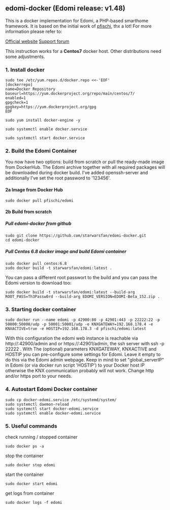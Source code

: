 ## edomi-docker (Edomi release: v1.48)
 
 This is a docker implementation for Edomi, a PHP-based smarthome framework.
 It is based on the initial work of [pfischi](https://github.com/pfischi/edomi-docker), thx a lot!
 For more information please refer to:
 
 [Official website](http://www.edomi.de/)
 [Support forum](https://knx-user-forum.de/forum/projektforen/edomi)

 This instruction works for a <b>Centos7</b> docker host. Other distributions need some adjustments.


### 1. Install docker

```shell
sudo tee /etc/yum.repos.d/docker.repo <<-'EOF'
[dockerrepo]
name=Docker Repository
baseurl=https://yum.dockerproject.org/repo/main/centos/7/
enabled=1
gpgcheck=1
gpgkey=https://yum.dockerproject.org/gpg
EOF
```

```shell
sudo yum install docker-engine -y
```
```shell
sudo systemctl enable docker.service
```
```shell
sudo systemctl start docker.service
```

### 2. Build the Edomi Container

You now have two options: build from scratch or pull the ready-made image from DockerHub. 
The Edomi archive together with all required packages will be downloaded during docker build. 
I've added openssh-server and additionally I've set the root password to '123456'.

#### 2a Image from Docker Hub

```shell
sudo docker pull pfischi/edomi
```

#### 2b Build from scratch

##### Pull edomi-docker from github

```shell
sudo git clone https://github.com/starwarsfan/edomi-docker.git
cd edomi-docker
```

##### Pull Centos 6.8 docker image and build Edomi container

```shell
sudo docker pull centos:6.8
sudo docker build -t starwarsfan/edomi:latest .
```

You can pass a different root passwort to the build and you can pass the Edomi version to download too:

```shell
sudo docker build -t starwarsfan/edomi:latest --build-arg ROOT_PASS=Th3Passw0rd --build-arg EDOMI_VERSION=EDOMI-Beta_152.zip .
```


### 3. Starting docker container

```shell
sudo docker run --name edomi -p 42900:80 -p 42901:443 -p 22222:22 -p 50000:50000/udp -p 50001:50001/udp -e KNXGATEWAY=192.168.178.4 -e KNXACTIVE=true -e HOSTIP=192.168.178.3 -d pfischi/edomi:latest
```

With this configuration the edomi web instance is reachable via http://<docker-host-ip>:42900/admin and or 
https://<docker-host-ip>:42901/admin, the ssh server with 
ssh -p 22222 <docker-host-ip>. With The (optional) parameters KNXGATEWAY, KNXACTIVE and HOSTIP you can pre-configure 
some settings for Edomi. Leave it empty to do this via the Edomi admin webpage. Keep in mind to set "global_serverIP" 
in Edomi (or via docker run script 'HOSTIP') to your Docker host IP otherwise the KNX communication probably will not work.
Change http and/or https port to your needs.

### 4. Autostart Edomi Docker container

```shell
sudo cp docker-edomi.service /etc/systemd/system/
sudo systemctl daemon-reload
sudo systemctl start docker-edomi.service
sudo systemctl enable docker-edomi.service
```

### 5. Useful commands

check running / stopped container

```shell
sudo docker ps -a
```

stop the container

```shell
sudo docker stop edomi
```

start the container

```shell
sudo docker start edomi
```

get logs from container

```shell
sudo docker logs -f edomi
```
